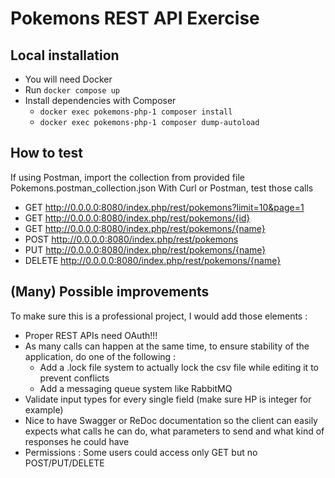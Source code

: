# Pokemons REST API Exercise

## Local installation
- You will need Docker
- Run `docker compose up`
- Install dependencies with Composer
  - `docker exec pokemons-php-1 composer install`
  - `docker exec pokemons-php-1 composer dump-autoload`
## How to test
If using Postman, import the collection from provided file
Pokemons.postman_collection.json
With Curl or Postman, test those calls
  - GET http://0.0.0.0:8080/index.php/rest/pokemons?limit=10&page=1
  - GET http://0.0.0.0:8080/index.php/rest/pokemons/{id}
  - GET http://0.0.0.0:8080/index.php/rest/pokemons/{name}
  - POST http://0.0.0.0:8080/index.php/rest/pokemons
  - PUT http://0.0.0.0:8080/index.php/rest/pokemons/{name}
  - DELETE http://0.0.0.0:8080/index.php/rest/pokemons/{name}

## (Many) Possible improvements 
To make sure this is a professional project, I would add those elements :
- Proper REST APIs need OAuth!!!
- As many calls can happen at the same time, to ensure stability of the application, do one of the following :
  - Add a .lock file system to actually lock the csv file while editing it to prevent conflicts
  - Add a messaging queue system like RabbitMQ
- Validate input types for every single field (make sure HP is integer for example)
- Nice to have Swagger or ReDoc documentation so the client can easily expects what calls he can do, what parameters to send and what kind of responses he could have
- Permissions : Some users could access only GET but no POST/PUT/DELETE